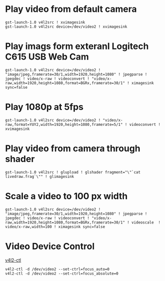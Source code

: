 # Play video from default camera 
```
gst-launch-1.0 v4l2src ! xvimagesink
gst-launch-1.0 v4l2src device=/dev/video2 ! xvimagesink
```


# Play imags form exteranl Logitech C615 USB Web Cam
```
gst-launch-1.0 v4l2src device=/dev/video2 ! "image/jpeg,framerate=30/1,width=1920,height=1080" ! jpegparse ! jpegdec ! video/x-raw ! videoconvert ! "video/x-raw,width=1920,height=1080,format=BGRx,framerate=30/1" ! ximagesink sync=false
```


# Play 1080p at 5fps
```
gst-launch-1.0 v4l2src device=/dev/video2 ! "video/x-raw,format=YUY2,width=1920,height=1080,framerate=5/1" ! videoconvert ! xvimagesink
```


# Play video from camera through shader
```
gst-launch-1.0 v4l2src ! glupload ! glshader fragment="\"`cat livedraw.frag`\"" ! glimagesink
```


# Scale a video to 100 px width
```
gst-launch-1.0 v4l2src device=/dev/video2 ! "image/jpeg,framerate=30/1,width=1920,height=1080" ! jpegparse ! jpegdec ! video/x-raw ! videoconvert ! "video/x-raw,width=1920,height=1080,format=BGRx,framerate=30/1" ! videoscale  ! video/x-raw,width=100 ! ximagesink sync=false
```


# Video Device Control
[v4l2-ctl](https://www.mankier.com/1/v4l2-ctl)

```
v4l2-ctl -d /dev/video2 --set-ctrl=focus_auto=0
v4l2-ctl -d /dev/video2 --set-ctrl=focus_absolute=0
```
